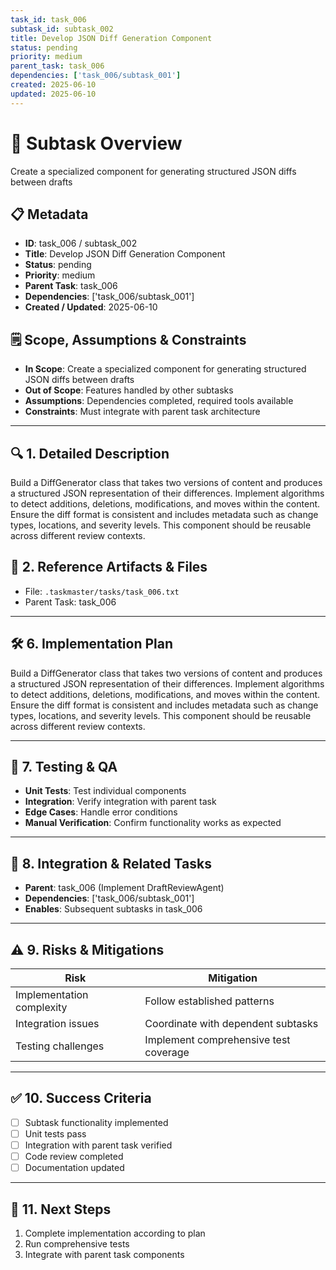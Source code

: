 ```yaml
---
task_id: task_006
subtask_id: subtask_002
title: Develop JSON Diff Generation Component
status: pending
priority: medium
parent_task: task_006
dependencies: ['task_006/subtask_001']
created: 2025-06-10
updated: 2025-06-10
---
```


# 🎯 Subtask Overview
Create a specialized component for generating structured JSON diffs between drafts

## 📋 Metadata
- **ID**: task_006 / subtask_002
- **Title**: Develop JSON Diff Generation Component
- **Status**: pending
- **Priority**: medium
- **Parent Task**: task_006
- **Dependencies**: ['task_006/subtask_001']
- **Created / Updated**: 2025-06-10

## 🗒️ Scope, Assumptions & Constraints
- **In Scope**: Create a specialized component for generating structured JSON diffs between drafts
- **Out of Scope**: Features handled by other subtasks
- **Assumptions**: Dependencies completed, required tools available
- **Constraints**: Must integrate with parent task architecture

---

## 🔍 1. Detailed Description
Build a DiffGenerator class that takes two versions of content and produces a structured JSON representation of their differences. Implement algorithms to detect additions, deletions, modifications, and moves within the content. Ensure the diff format is consistent and includes metadata such as change types, locations, and severity levels. This component should be reusable across different review contexts.

## 📁 2. Reference Artifacts & Files
- File: `.taskmaster/tasks/task_006.txt`
- Parent Task: task_006

---

## 🛠️ 6. Implementation Plan
Build a DiffGenerator class that takes two versions of content and produces a structured JSON representation of their differences. Implement algorithms to detect additions, deletions, modifications, and moves within the content. Ensure the diff format is consistent and includes metadata such as change types, locations, and severity levels. This component should be reusable across different review contexts.

---

## 🧪 7. Testing & QA
- **Unit Tests**: Test individual components
- **Integration**: Verify integration with parent task
- **Edge Cases**: Handle error conditions
- **Manual Verification**: Confirm functionality works as expected

---

## 🔗 8. Integration & Related Tasks
- **Parent**: task_006 (Implement DraftReviewAgent)
- **Dependencies**: ['task_006/subtask_001']
- **Enables**: Subsequent subtasks in task_006

---

## ⚠️ 9. Risks & Mitigations
| Risk | Mitigation |
|------|------------|
| Implementation complexity | Follow established patterns |
| Integration issues | Coordinate with dependent subtasks |
| Testing challenges | Implement comprehensive test coverage |

---

## ✅ 10. Success Criteria
- [ ] Subtask functionality implemented
- [ ] Unit tests pass
- [ ] Integration with parent task verified
- [ ] Code review completed
- [ ] Documentation updated

---

## 🚀 11. Next Steps
1. Complete implementation according to plan
2. Run comprehensive tests
3. Integrate with parent task components
